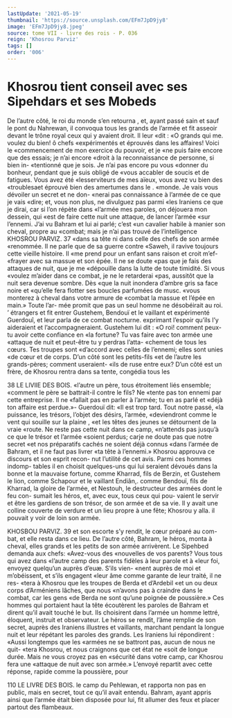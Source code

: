 ```yaml
---
lastUpdate: '2021-05-19'
thumbnail: 'https://source.unsplash.com/EFm7JpD9jy8'
image: 'EFm7JpD9jy8.jpeg'
source: tome VII - livre des rois - P. 036
reign: 'Khosrou Parviz'
tags: []
order: '006'
---
```


# Khosrou tient conseil avec ses Sipehdars et ses Mobeds

De l’autre côté, le roi du monde s’en retourna , et,
ayant passé sain et sauf le pont du Nahrewan, il convoqua tous les grands de l’armée et fit asseoir devant le trône royal ceux qui y avaient droit. Il leur «dit : «O grands qui me. voulez du bien! ô chefs «expérimentés et éprouvés dans les affaires! Voici le «commencement de mon exercice du pouvoir, et je «ne puis faire encore que des essais; je n’ai encore «droit à la reconnaissance de personne, si bien in- «tentionné que je sois. Je n’ai pas encore pu vous «donner du bonheur, pendant que je suis obligé de «vous accabler de soucis et de fatigues. Vous avez été «lesserviteurs de mes aïeux, vous avez vu bien des «troublesaet éprouvé bien des amertumes dans le . «monde. Je vais vous dévoiler un secret et ne don- «nerai pas connaissance à l’armée de ce que je vais
«dire; et, vous non plus, ne divulguez pas parmi «les Iraniens ce que je dirai, car si l’on répète dans «l’armée mes paroles, on déjouera mon dessein, qui
«est de faire cette nuit une attaque, de lancer l’armée
«sur l’ennemi. J’ai vu Bahram et lui ai parlé; c’est
«un cavalier habile à manier son cheval, propre au «combat; mais je n’ai pas trouvé de l’intelligence
KHOSROU PARVIZ. 37 «dans sa tête ni dans celle des chefs de son armée
«renommée. Il ne parle que de sa guerre contre «Saweh, il ravive toujours cette vieille histoire. Il «me prend pour un enfant sans raison et croit m’ef- «frayer avec sa massue et son épée. ll ne se doute
«pas que je fais des attaques de nuit, que je me
«dépouille dans la lutte de toute timidité. Si vous
«voulez m’aider dans ce combat, je ne le retarderai
«pas, aussitôt que la nuit sera devenue sombre. Dès
«que la nuit inondera d’ambre gris sa face noire et
«qu’elle fera flotter ses boucles parfumées de musc.
«vous monterez à cheval dans votre armure de «combat la massue et l’épée en main.» Toute l’ar-
mée promit que pas un seul homme ne désobéirait
au roi. ’
étrangers et fit entrer Gustehem, Bendouï et le
vaillant et expérimenté Guerdouî, et leur parla de
ce combat nocturne. exprimant l’espoir qu’ils l’y
aideraient et l’accompagneraient. Gustehem lui dit :
«O roi! comment peux-tu avoir cette confiance en
«la fortune? Tu vas faire avec ton armée une
«attaque de nuit et peut-être tu y perdras l’atta-
«chement de tous les cœurs. Tes troupes sont «d’accord avec celles de l’ennemi; elles sont unies
«de cœur et de corps. D’un côté sont les petits-fils «et de l’autre les grands-pères; comment useraient- «ils de ruse entre eux? D’un côté est un frère, de
Khosrou rentra dans sa tente, congédia tous les

38 LE LlVllE DES BOlS. «l’autre un père, tous étroitement liés ensemble;
«comment le père se battrait-il contre le fils? Ne
«tente pas ton ennemi par cette entreprise. Il ne «fallait pas en parler à l’armée; tu en as parlé et
«déjà ton affaire est perdue.»-
Guerdouï dit: «Il est trop tard. Tout notre passé, «la puissance, les trésors, l’objet des désirs, l’armée,
«deviendront comme le vent qui souille sur la plaine ,
«et les têtes des jeunes se détournent de la vraie
«route. Ne reste pas cette nuit dans ce camp, «n’attends pas jusqu’à ce que le trésor et l’armée
«soient perdus; carje ne doute pas que notre secret
«et nos préparatifs cachés ne soient déjà connus
«dans l’armée de Bahram, et il ne faut pas livrer «ta tête à l’ennemi.»
Khosrou approuva ce discours et son esprit recon- nut l’utilité de cet avis. Parmi ces hommes indomp-
tables il en choisit quelques-uns qui lui seraient dévoués dans la bonne et la mauvaise fortune, comme Kharrad, fils de Berzin, et Gustehem le lion, comme Schapour et le vaillant Endiân,. comme Bendouï, fils de Kharrad, la gloire de l’armée, et Nestouh, le destructeur des armées dont le feu con- sumait les héros, et, avec eux, tous ceux qui pou- vaient le servir et être les gardiens de son trésor,
de son armée et de sa vie. Il y avait une colline couverte de verdure et un lieu propre à une fête; Khosrou y alla. il pouvait y voir de loin son armée.

KHOSBOU PARVIZ. 39 et son escorte s’y rendit, le cœur préparé au com-
bat, et elle resta dans ce lieu.
De l’autre côté, Bahram, le héros, monta à cheval,
elles grands et les petits de son armée arrivèrent. Le Sipehbed demanda aux chefs: «Avez-vous des «nouvelles de vos parents? Vous tous qui avez dans «l’autre camp des parents fidèles à leur parole et à
«leur foi, envoyez quelqu’un auprès d’euæ. S’ils vien-
«nent auprès de moi et m’obéissent, et s’ils engagent
«leur âme comme garante de leur traité, il ne res- «tera à Khosrou que les troupes de Berda et d’Ardebil
«et un ou deux corps d’Arméniens lâches, que nous «n’avons pas à craindre dans le combat, car les gens
«de Berda ne sont qu’une poignée de poussière.»
Ces hommes qui portaient haut la tête écoutèrent
les paroles de Bahram et dirent qu’il avait touché
le but. Ils choisirent dans l’armée un homme lettré, éloquent, instruit et observateur. Le héros se rendit, l’âme remplie de son secret, auprès des Iraniens illustres et vaillants, marchant pendant la longue nuit et leur répétant les paroles des grands. Les Iraniens lui répondirent : «Aussi longtemps que les «armées ne se battront pas, aucun de nous ne quit- «tera Khosrou, et nous craignons que cet état ne «soit de longue durée. Mais ne vous croyez pas en «sécurité dans votre camp, car Khosrou fera une «attaque de nuit avec son armée.» L’envoyé repartit
avec cette réponse, rapide comme la poussière, pour

110 LE LIVRE DES BOIS.
le camp du Pehlewan, et rapporta non pas en public, mais en secret, tout ce qu’il avait entendu. Bahram, ayant appris ainsi que l’armée était bien disposée
pour lui, fit allumer des feux et placer partout des flambeaux.
